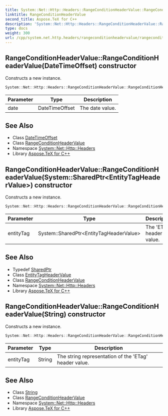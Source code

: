 ```yaml
---
title: System::Net::Http::Headers::RangeConditionHeaderValue::RangeConditionHeaderValue constructor
linktitle: RangeConditionHeaderValue
second_title: Aspose.TeX for C++
description: 'System::Net::Http::Headers::RangeConditionHeaderValue::RangeConditionHeaderValue constructor. Constructs a new instance in C++.'
type: docs
weight: 300
url: /cpp/system.net.http.headers/rangeconditionheadervalue/rangeconditionheadervalue/
---
```

## RangeConditionHeaderValue::RangeConditionHeaderValue(DateTimeOffset) constructor


Constructs a new instance.

```cpp
System::Net::Http::Headers::RangeConditionHeaderValue::RangeConditionHeaderValue(DateTimeOffset date)
```


| Parameter | Type | Description |
| --- | --- | --- |
| date | DateTimeOffset | The date value. |

## See Also

* Class [DateTimeOffset](../../../system/datetimeoffset/)
* Class [RangeConditionHeaderValue](../)
* Namespace [System::Net::Http::Headers](../../)
* Library [Aspose.TeX for C++](../../../)
## RangeConditionHeaderValue::RangeConditionHeaderValue(System::SharedPtr\<EntityTagHeaderValue\>) constructor


Constructs a new instance.

```cpp
System::Net::Http::Headers::RangeConditionHeaderValue::RangeConditionHeaderValue(System::SharedPtr<EntityTagHeaderValue> entityTag)
```


| Parameter | Type | Description |
| --- | --- | --- |
| entityTag | System::SharedPtr\<EntityTagHeaderValue\> | The 'ETag' header value. |

## See Also

* Typedef [SharedPtr](../../../system/sharedptr/)
* Class [EntityTagHeaderValue](../../entitytagheadervalue/)
* Class [RangeConditionHeaderValue](../)
* Namespace [System::Net::Http::Headers](../../)
* Library [Aspose.TeX for C++](../../../)
## RangeConditionHeaderValue::RangeConditionHeaderValue(String) constructor


Constructs a new instance.

```cpp
System::Net::Http::Headers::RangeConditionHeaderValue::RangeConditionHeaderValue(String entityTag)
```


| Parameter | Type | Description |
| --- | --- | --- |
| entityTag | String | The string representation of the 'ETag' header value. |

## See Also

* Class [String](../../../system/string/)
* Class [RangeConditionHeaderValue](../)
* Namespace [System::Net::Http::Headers](../../)
* Library [Aspose.TeX for C++](../../../)
